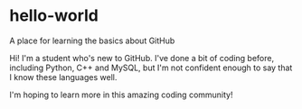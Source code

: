 # hello-world
A place for learning the basics about GitHub

Hi! I'm a student who's new to GitHub. I've done a bit of coding before, including Python, C++ and MySQL, but I'm not confident enough to say that I know these languages well.

I'm hoping to learn more in this amazing coding community!
